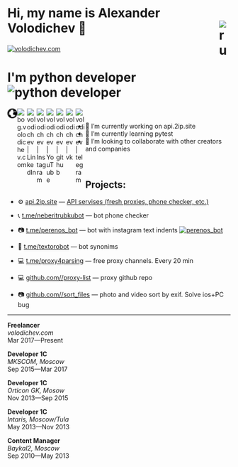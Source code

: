 # Hi, my name is Alexander Volodichev 👋 [<img align="right" alt="ru" width="26px" src="https://raw.githubusercontent.com/Volodichev/volodichev.github.io/master/russia.png" />][ru_page]

[<img align="center" alt="volodichev.com" width="400px" src="https://raw.githubusercontent.com/Volodichev/volodichev.github.io/master/sticker.png" />][website]

# I'm python developer <img alt="python developer" width="26px" src="https://raw.githubusercontent.com/jmnote/z-icons/master/16x16/python.png" /> 

[<img align="left" alt="volodichev.com" width="22px" src="https://raw.githubusercontent.com/iconic/open-iconic/master/svg/globe.svg" />][website]
[<img align="left" alt="bog.volodichev.com" width="22px" src="https://cdn.jsdelivr.net/npm/simple-icons@v3/icons/tumblr.svg" />][blog]
[<img align="left" alt="volodichev | LinkedIn" width="22px" src="https://cdn.jsdelivr.net/npm/simple-icons@v3/icons/linkedin.svg" />][linkedin]
[<img align="left" alt="volodichev | Instagram" width="22px" src="https://cdn.jsdelivr.net/npm/simple-icons@v3/icons/instagram.svg" />][instagram]
[<img align="left" alt="volodichev | YouTube" width="22px" src="https://cdn.jsdelivr.net/npm/simple-icons@v3/icons/youtube.svg" />][youtube]
[<img align="left" alt="volodichev | github" width="22px" src="https://cdn.jsdelivr.net/npm/simple-icons@v3/icons/github.svg" />][github]
[<img align="left" alt="volodichev | vk" width="22px" src="https://cdn.jsdelivr.net/npm/simple-icons@v3/icons/vk.svg" />][vk]
[<img align="left" alt="volodichev | telegram" width="22px" src="https://cdn.jsdelivr.net/npm/simple-icons@v3/icons/telegram.svg" />][tg]

<br/>

- 🔭 I’m currently working on api.2ip.site 
- 🌱 I’m currently learning pytest
- 👯 I’m looking to collaborate with other creators and companies

<br/>

Projects:
---
- ⚙ [api.2ip.site] — [API servises (fresh proxies, phone checker, etc.)][api_docs]

- 📞 [t.me/neberitrubkubot][neberitrubkubot] — bot phone checker

- 📷 [t.me/perenos_bot][perenos_bot] — bot with instagram text indents 
[<img alt="perenos_bot" width="16px" src="https://cdn.jsdelivr.net/npm/simple-icons@v3/icons/github.svg" />][github_perenos_bot]

- 📔 [t.me/textorobot][textorobot] — bot synonims

- 💻 [t.me/proxy4parsing][proxy4parsing] — free proxy channels. Every 20 min

- 💻 [github.com//proxy-list][proxy-list] — proxy github repo

- 📷 [github.com//sort_files][sort_files] — photo and video sort by exif. Solve ios+PC bug


---

**Freelancer**<br/>
_volodichev.com<br/>_
Mar 2017—Present 

**Developer 1C**<br/>
_MKSCOM, Moscow<br/>_
Sep 2015—Mar 2017<br/>

**Developer 1C**<br/>
_Orticon GK, Mosow<br/>_
Nov 2013—Sep 2015<br/>

**Developer 1C**<br/>
_Intaris, Moscow/Tula<br/>_
May 2013—Nov 2013<br/>

**Content Manager**<br/>
_Baykal2, Moscow<br/>_
Sep 2010—May 2013<br/>


[website]: https://volodichev.com
[blog]: https://blog.volodichev.com
[linkedin]: https://linkedin.com/in/volodichev
[github]: http://github.com/volodichev
[youtube]: https://youtube.com/mrVolodichev
[instagram]: https://instagram.com/volodichev
[vk]: https://vk.com/volodichevcom
[tg]: https://t.me/volodichev
[api_docs]: https://i.volodichev.com/api
[ru_page]: /index_ru

[github_perenos_bot]: http://github.com/volodichev
[api.2ip.site]:[https://api.2ip.site]
[neberitrubkubot]: https://t.me/neberitrubkubot
[perenos_bot]: https://t.me/perenos_bot
[textorobot]: https://t.me/textorobot
[proxy4parsing]: https://t.me/proxy4parsing 
[proxy-list]: https://github.com/Volodichev/proxy-list
[sort_files]: https://github.com/Volodichev/sort_files

<br/>


